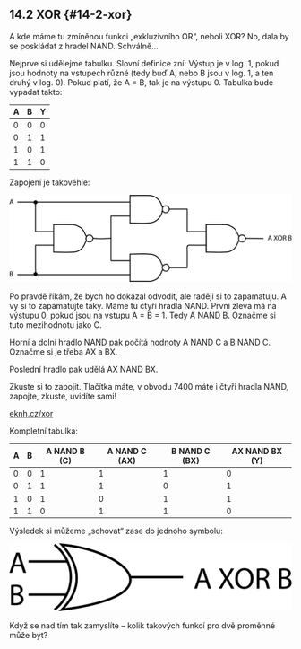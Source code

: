 ## 14.2 XOR {#14-2-xor}

A kde máme tu zmíněnou funkci „exkluzivního OR“, neboli XOR? No, dala by se poskládat z hradel NAND. Schválně…

Nejprve si udělejme tabulku. Slovní definice zní: Výstup je v log. 1, pokud jsou hodnoty na vstupech různé (tedy buď A, nebo B jsou v log. 1, a ten druhý v log. 0). Pokud platí, že A = B, tak je na výstupu 0\. Tabulka bude vypadat takto:

| A | B | Y |
| --- | --- | --- |
| 0 | 0 | 0 |
| 0 | 1 | 1 |
| 1 | 0 | 1 |
| 1 | 1 | 0 |

Zapojení je takovéhle:

![160-1.png](../images/000139.png)

Po pravdě říkám, že bych ho dokázal odvodit, ale raději si to zapamatuju. A vy si to zapamatujte taky. Máme tu čtyři hradla NAND. První zleva má na výstupu 0, pokud jsou na vstupu A = B = 1\. Tedy A NAND B. Označme si tuto mezihodnotu jako C.

Horní a dolní hradlo NAND pak počítá hodnoty A NAND C a B NAND C. Označme si je třeba AX a BX.

Poslední hradlo pak udělá AX NAND BX.

Zkuste si to zapojit. Tlačítka máte, v obvodu 7400 máte i čtyři hradla NAND, zapojte, zkuste, uvidíte sami!

[eknh.cz/xor](https://eknh.cz/xor)

Kompletní tabulka:

| A | B | A NAND B (C) | A NAND C (AX) | B NAND C (BX) | AX NAND BX (Y) |
| --- | --- | --- | --- | --- | --- |
| 0 | 0 | 1 | 1 | 1 | 0 |
| 0 | 1 | 1 | 1 | 0 | 1 |
| 1 | 0 | 1 | 0 | 1 | 1 |
| 1 | 1 | 0 | 1 | 1 | 0 |

Výsledek si můžeme „schovat“ zase do jednoho symbolu:

![xorgate.png](../images/000123.png)

Když se nad tím tak zamyslíte – kolik takových funkcí pro dvě proměnné může být?
